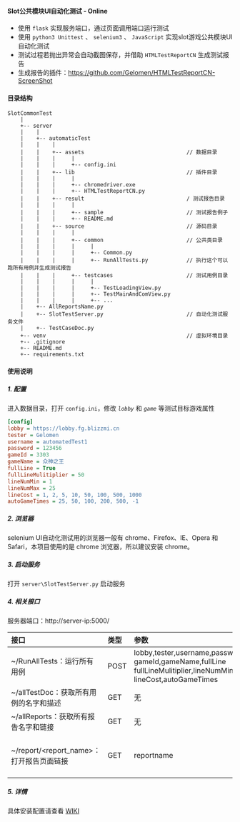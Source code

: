 ﻿#### Slot公共模块UI自动化测试 - Online
* 使用 `flask` 实现服务端口，通过页面调用端口运行测试
* 使用 `python3 Unittest` 、 `selenium3` 、 `JavaScript` 实现slot游戏公共模块UI自动化测试
* 测试过程若抛出异常会自动截图保存，并借助 `HTMLTestReportCN` 生成测试报告
* 生成报告的插件：https://github.com/Gelomen/HTMLTestReportCN-ScreenShot

#### 目录结构
```
SlotCommonTest
    |
    +-- server
    |    |
    |    +-- automaticTest
    |    |    |
    |    |    +-- assets                                // 数据目录
    |    |    |     |
    |    |    |     +-- config.ini
    |    |    +-- lib                                   // 插件目录
    |    |    |     |
    |    |    |     +-- chromedriver.exe
    |    |    |     +-- HTMLTestReportCN.py
    |    |    +-- result                                / 测试报告目录
    |    |    |     |
    |    |    |     +-- sample                          // 测试报告例子
    |    |    |     +-- README.md
    |    |    +-- source                                // 源码目录
    |    |    |     |
    |    |    |     +-- common                          // 公共类目录
    |    |    |     |     |
    |    |    |     |     +-- Common.py
    |    |    |     |     +-- RunAllTests.py            // 执行这个可以跑所有用例并生成测试报告
    |    |    |     +-- testcases                       // 测试用例目录
    |    |    |     |     |
    |    |    |     |     +-- TestLoadingView.py
    |    |    |     |     +-- TestMainAndComView.py
    |    |    |     |     +-- ...
    |    +-- AllReportsName.py
    |    +-- SlotTestServer.py                          // 自动化测试服务文件
    |    +-- TestCaseDoc.py
    +-- venv                                            // 虚拟环境目录
    +-- .gitignore
    +-- README.md
    +-- requirements.txt
```


#### 使用说明
##### 1. 配置
进入数据目录，打开 `config.ini`，修改 *`lobby`* 和 *`game`* 等测试目标游戏属性
```ini
[config]
lobby = https://lobby.fg.blizzmi.cn
tester = Gelomen
username = automatedTest1
password = 123456
gameId = 3303
gameName = 众神之王
fullLine = True
fullLineMulitiplier = 50
lineNumMin = 1
lineNumMax = 25
lineCost = 1, 2, 5, 10, 50, 100, 500, 1000
autoGameTimes = 25, 50, 100, 200, 500, -1
```

##### 2. 浏览器
selenium UI自动化测试用的浏览器一般有 chrome、Firefox、IE、Opera 和 Safari，本项目使用的是 chrome 浏览器，所以建议安装 chrome。

##### 3. 启动服务
打开 `server\SlotTestServer.py` 启动服务

##### 4. 相关接口
服务器端口：http://server-ip:5000/

|接口|类型|参数|示例|
|:--|:--|:--|:--|
|~/RunAllTests：运行所有用例|POST|lobby,tester,username,password<br/>gameId,gameName,fullLine<br/>fullLineMulitiplier,lineNumMin,lineNumMax<br/>lineCost,autoGameTimes|http://server-ip:5000/RunAllTests|
|~/allTestDoc：获取所有用例的名字和描述|GET|无|http://server-ip:5000/allTestDoc|
|~/allReports：获取所有报告名字和链接|GET|无|http://server-ip:5000/allReports|
|~/report/<report_name>：打开报告页面链接|GET|reportname|http://server-ip:5000/report/【希腊传说】公共模块测试报告V1.1|

##### 5. 详情
具体安装配置请查看 [WIKI](https://github.com/Gelomen/SlotCommonTest/wiki)